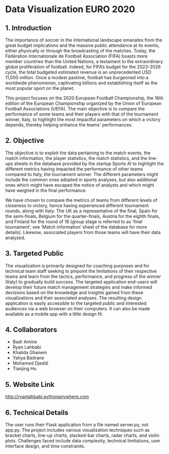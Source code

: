 # Data Visualization EURO 2020


## 1. Introduction
The importance of soccer in the international landscape emanates from the great budget implications and the massive public attendance at its events, either physically or through the broadcasting of the matches. Today, the Fédération Internationale de Football Association (FIFA) boasts more member countries than the United Nations, a testament to the extraordinary global proliferation of football. Indeed, for FIFA’s budget for the 2023-2026 cycle, the total budgeted estimated revenue is an unprecedented USD 11,000 million. Once a modest pastime, football has burgeoned into a worldwide phenomenon, captivating billions and establishing itself as the most popular sport on the planet.

This project focuses on the 2020 European Football Championship, the 16th edition of the European Championship organized by the Union of European Football Associations (UEFA). The main objective is to compare the performance of some teams and their players with that of the tournament winner, Italy, to highlight the most impactful parameters on which a victory depends, thereby helping enhance the teams' performances.

## 2. Objective
The objective is to exploit the data pertaining to the match events, the match information, the player statistics, the match statistics, and the line-ups sheets in the database provided by the startup Sports AI to highlight the different metrics having impacted the performance of other teams compared to Italy, the tournament winner. The different parameters might include the common ones adopted in sports analyses, but also additional ones which might have escaped the notice of analysts and which might have weighed in the final performance.

We have chosen to compare the metrics of teams from different levels of closeness to victory, hence having experienced different tournament rounds, along with Italy: The UK as a representative of the final, Spain for the semi-finals, Belgium for the quarter-finals, Austria for the eighth finals, and Finland for the round of 16 (group stage is referred to as ‘final tournament’, see ‘Match information’ sheet of the database for more details). Likewise, associated players from those teams will have their data analyzed.

## 3. Targeted Public
The visualization is primarily designed for coaching purposes and for technical team staff seeking to pinpoint the limitations of their respective teams and learn from the tactics, performance, and progress of the winner (Italy) to gradually build success. The targeted application end-users will develop their future match management strategies and make informed decisions based on the knowledge and insights gained from these visualizations and their associated analyses. The resulting design application is easily accessible to the targeted public and interested audiences via a web browser on their computers. It can also be made available as a mobile app with a little design fit.

## 4. Collaborators
* Badr Amine
* Ryan Lahbabi
* Khalida Ghanem
* Yahya Badrane
* Mohamed Djeddi
* Tianjing Hu

## 5. Website Link
http://ryanlahbabi.pythonanywhere.com

## 6. Technical Details
The user runs their Flask application from a file named server.py, not app.py.
The project includes various visualization techniques such as bracket charts, line-up charts, stacked-bar charts, radar charts, and violin plots.
Challenges faced include data complexity, technical limitations, user interface design, and time constraints.

